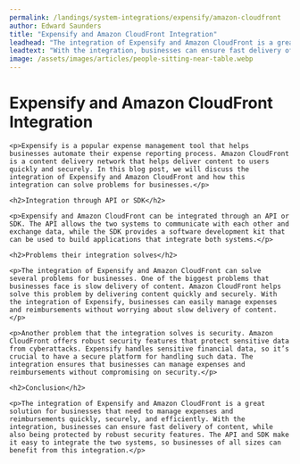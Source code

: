 ```yaml
---
permalink: /landings/system-integrations/expensify/amazon-cloudfront
author: Edward Saunders
title: "Expensify and Amazon CloudFront Integration"
leadhead: "The integration of Expensify and Amazon CloudFront is a great solution for businesses that need to manage expenses and reimbursements quickly, securely, and efficiently"
leadtext: "With the integration, businesses can ensure fast delivery of content, while also being protected by robust security features. The API and SDK make it easy to integrate the two systems, so businesses of all sizes can benefit from this integration."
image: /assets/images/articles/people-sitting-near-table.webp
---
```

<div class="arttext">	<h1>Expensify and Amazon CloudFront Integration</h1>

	<p>Expensify is a popular expense management tool that helps businesses automate their expense reporting process. Amazon CloudFront is a content delivery network that helps deliver content to users quickly and securely. In this blog post, we will discuss the integration of Expensify and Amazon CloudFront and how this integration can solve problems for businesses.</p>

	<h2>Integration through API or SDK</h2>

	<p>Expensify and Amazon CloudFront can be integrated through an API or SDK. The API allows the two systems to communicate with each other and exchange data, while the SDK provides a software development kit that can be used to build applications that integrate both systems.</p>

	<h2>Problems their integration solves</h2>

	<p>The integration of Expensify and Amazon CloudFront can solve several problems for businesses. One of the biggest problems that businesses face is slow delivery of content. Amazon CloudFront helps solve this problem by delivering content quickly and securely. With the integration of Expensify, businesses can easily manage expenses and reimbursements without worrying about slow delivery of content.</p>

	<p>Another problem that the integration solves is security. Amazon CloudFront offers robust security features that protect sensitive data from cyberattacks. Expensify handles sensitive financial data, so it’s crucial to have a secure platform for handling such data. The integration ensures that businesses can manage expenses and reimbursements without compromising on security.</p>

	<h2>Conclusion</h2>

	<p>The integration of Expensify and Amazon CloudFront is a great solution for businesses that need to manage expenses and reimbursements quickly, securely, and efficiently. With the integration, businesses can ensure fast delivery of content, while also being protected by robust security features. The API and SDK make it easy to integrate the two systems, so businesses of all sizes can benefit from this integration.</p>

</div>